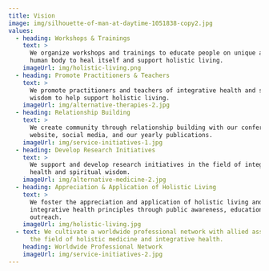 ```yaml
---
title: Vision
image: img/silhouette-of-man-at-daytime-1051838-copy2.jpg
values:
  - heading: Workshops & Trainings
    text: >
      We organize workshops and trainings to educate people on unique ability of
      human body to heal itself and support holistic living. 
    imageUrl: img/holistic-living.png
  - heading: Promote Practitioners & Teachers
    text: >
      We promote practitioners and teachers of integrative health and spiritual
      wisdom to help support holistic living.
    imageUrl: img/alternative-therapies-2.jpg
  - heading: Relationship Building
    text: >
      We create community through relationship building with our conferences,
      website, social media, and our yearly publications.
    imageUrl: img/service-initiatives-1.jpg
  - heading: Develop Research Initiatives
    text: >
      We support and develop research initiatives in the field of integrative
      health and spiritual wisdom.
    imageUrl: img/alternative-medicine-2.jpg
  - heading: Appreciation & Application of Holistic Living
    text: >
      We foster the appreciation and application of holistic living and
      integrative health principles through public awareness, education, and
      outreach.
    imageUrl: img/holistic-living.jpg
  - text: We cultivate a worldwide professional network with allied associations in
      the field of holistic medicine and integrative health.
    heading: Worldwide Professional Network
    imageUrl: img/service-initiatives-2.jpg
---
```


